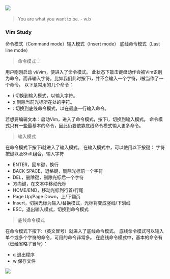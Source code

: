 ![](http://upload-images.jianshu.io/upload_images/7802425-9eb1bcd006e34aa6.png?imageMogr2/auto-orient/strip%7CimageView2/2/w/1240)
----
> You are what you want to be. - w.b


### Vim Study

命令模式（Command mode）输入模式（Insert mode） 底线命令模式（Last line mode）

> 命令模式：

用户刚刚启动 vi/vim，便进入了命令模式。
此状态下敲击键盘动作会被Vim识别为命令，而非输入字符。比如我们此时按下i，并不会输入一个字符，i被当作了一个命令。
以下是常用的几个命令：
- i 切换到输入模式，以输入字符。
- x 删除当前光标所在处的字符。
- : 切换到底线命令模式，以在最底一行输入命令。

若想要编辑文本：启动Vim，进入了命令模式，按下i，切换到输入模式。
命令模式只有一些最基本的命令，因此仍要依靠底线命令模式输入更多命令。

> 输入模式

在命令模式下按下i就进入了输入模式。
在输入模式中，可以使用以下按键：
字符按键以及Shift组合，输入字符
- ENTER，回车键，换行
- BACK SPACE，退格键，删除光标前一个字符
- DEL，删除键，删除光标后一个字符
- 方向键，在文本中移动光标
- HOME/END，移动光标到行首/行尾
- Page Up/Page Down，上/下翻页
- Insert，切换光标为输入/替换模式，光标将变成竖线/下划线
- ESC，退出输入模式，切换到命令模式

> 底线命令模式

在命令模式下按下:（英文冒号）就进入了底线命令模式。
底线命令模式可以输入单个或多个字符的命令，可用的命令非常多。
在底线命令模式中，基本的命令有（已经省略了冒号）：
- q 退出程序
- w 保存文件


![](http://upload-images.jianshu.io/upload_images/7802425-bb910b4ae954107a.png?imageMogr2/auto-orient/strip%7CimageView2/2/w/1240)


